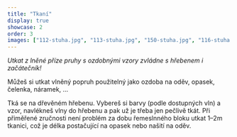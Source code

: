 ```yaml
---
title: "Tkaní"
display: true
showcase: 2
order: 3
images: ["112-stuha.jpg", "113-stuha.jpg", "150-stuha.jpg", "116-stuha.jpg", "117-stuha.jpg"]
---
```

*Utkat z lněné příze pruhy s ozdobnými vzory zvládne s hřebenem i začátečník!*

Můžeš si utkat vlněný popruh použitelný jako ozdoba na oděv, opasek, čelenka, náramek, &hellip;

Tká se na dřevěném hřebenu. Vybereš si barvy (podle dostupných vln) a vzor, navlékneš vlny do hřebenu
a pak už je třeba jen pečlivě tkát. Při přiměřené zručnosti není problém za dobu řemeslnného bloku
utkat 1&ndash;2m tkanici, což je délka postačující na opasek nebo našití na oděv.
